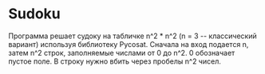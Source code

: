 # Sudoku
Программа решает судоку на табличке n^2 * n^2 (n = 3 -- классический вариант) используя библиотеку Pycosat. Сначала на вход подается n, затем n^2 строк, заполняемые числами от 0 до n^2. 0 обозначает пустое поле. В строку нужно вбить через пробелы n^2 чисел.  
